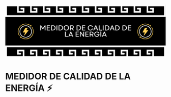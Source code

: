 <div>
  <img src="../../assets/imgs/01 - MCE/header.png"/>
</div>

# MEDIDOR DE CALIDAD DE LA ENERGÍA :zap: